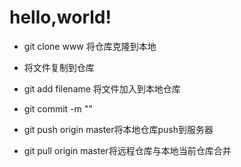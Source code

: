 # hello,world!
- git clone www		将仓库克隆到本地
- 将文件复制到仓库
- git add filename	将文件加入到本地仓库	
- git commit -m ""	
- git push origin master将本地仓库push到服务器

- git pull origin master将远程仓库与本地当前仓库合并 
